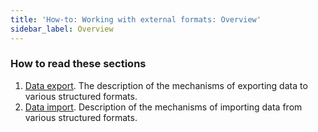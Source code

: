 ```yaml
---
title: 'How-to: Working with external formats: Overview'
sidebar_label: Overview
---
```


### How to read these sections

1.  [Data export](How-to_Data_export.md). The description of the mechanisms of exporting data to various structured formats.
2.  [Data import](How-to_Data_import.md). Description of the mechanisms of importing data from various structured formats.
